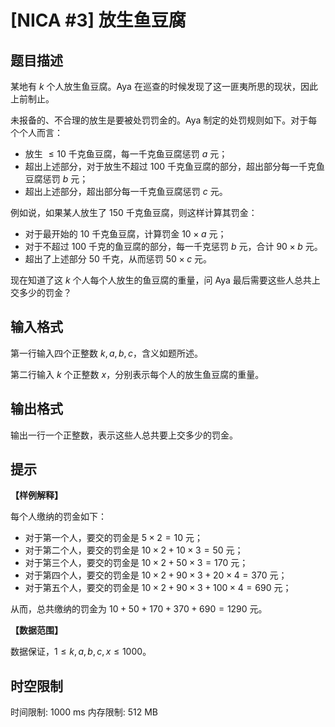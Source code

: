 # [NICA #3] 放生鱼豆腐

## 题目描述

某地有 $k$ 个人放生鱼豆腐。Aya 在巡查的时候发现了这一匪夷所思的现状，因此上前制止。

未报备的、不合理的放生是要被处罚罚金的。Aya 制定的处罚规则如下。对于每个个人而言：

- 放生 $\leq 10$ 千克鱼豆腐，每一千克鱼豆腐惩罚 $a$ 元；
- 超出上述部分，对于放生不超过 $100$ 千克鱼豆腐的部分，超出部分每一千克鱼豆腐惩罚 $b$ 元；
- 超出上述部分，超出部分每一千克鱼豆腐惩罚 $c$ 元。

例如说，如果某人放生了 $150$ 千克鱼豆腐，则这样计算其罚金：
- 对于最开始的 $10$ 千克鱼豆腐，计算罚金 $10\times a$ 元；
- 对于不超过 $100$ 千克的鱼豆腐的部分，每一千克惩罚 $b$ 元，合计 $90\times b$ 元。
- 超出了上述部分 $50$ 千克，从而惩罚 $50\times c$ 元。

现在知道了这 $k$ 个人每个人放生的鱼豆腐的重量，问 Aya 最后需要这些人总共上交多少的罚金？

## 输入格式

第一行输入四个正整数 $k,a,b,c$，含义如题所述。

第二行输入 $k$ 个正整数 $x$，分别表示每个人的放生鱼豆腐的重量。

## 输出格式

输出一行一个正整数，表示这些人总共要上交多少的罚金。

## 提示

**【样例解释】**

每个人缴纳的罚金如下：
- 对于第一个人，要交的罚金是 $5\times 2=10$ 元；
- 对于第二个人，要交的罚金是 $10\times 2+10\times 3=50$ 元；
- 对于第三个人，要交的罚金是 $10\times 2+50\times 3=170$ 元；
- 对于第四个人，要交的罚金是 $10\times 2+90\times 3+20\times 4=370$ 元；
- 对于第五个人，要交的罚金是 $10\times 2+90\times 3+100\times 4=690$ 元；

从而，总共缴纳的罚金为 $10+50+170+370+690=1290$ 元。

**【数据范围】**

数据保证，$1 \leq k,a,b,c,x \leq 1000$。

## 时空限制

时间限制: 1000 ms
内存限制: 512 MB
